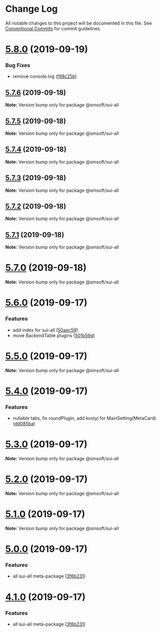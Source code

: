 # Change Log

All notable changes to this project will be documented in this file.
See [Conventional Commits](https://conventionalcommits.org) for commit guidelines.

# [5.8.0](https://github.com/mbuyakov/SUI.CORE/compare/v5.7.6...v5.8.0) (2019-09-19)


### Bug Fixes

* remove console.log ([f98c25b](https://github.com/mbuyakov/SUI.CORE/commit/f98c25b))





## [5.7.6](https://github.com/mbuyakov/SUI.CORE/compare/v5.7.5...v5.7.6) (2019-09-18)

**Note:** Version bump only for package @smsoft/sui-all





## [5.7.5](https://github.com/mbuyakov/SUI.CORE/compare/v5.7.4...v5.7.5) (2019-09-18)

**Note:** Version bump only for package @smsoft/sui-all





## [5.7.4](https://github.com/mbuyakov/SUI.CORE/compare/v5.7.3...v5.7.4) (2019-09-18)

**Note:** Version bump only for package @smsoft/sui-all





## [5.7.3](https://github.com/mbuyakov/SUI.CORE/compare/v5.7.2...v5.7.3) (2019-09-18)

**Note:** Version bump only for package @smsoft/sui-all





## [5.7.2](https://github.com/mbuyakov/SUI.CORE/compare/v5.7.1...v5.7.2) (2019-09-18)

**Note:** Version bump only for package @smsoft/sui-all





## [5.7.1](https://github.com/mbuyakov/SUI.CORE/compare/v5.7.0...v5.7.1) (2019-09-18)

**Note:** Version bump only for package @smsoft/sui-all





# [5.7.0](https://github.com/mbuyakov/SUI.CORE/compare/v5.6.0...v5.7.0) (2019-09-18)

**Note:** Version bump only for package @smsoft/sui-all





# [5.6.0](https://github.com/mbuyakov/SUI.CORE/compare/v5.5.0...v5.6.0) (2019-09-17)


### Features

* add index for sui-all ([50aec59](https://github.com/mbuyakov/SUI.CORE/commit/50aec59))
* move BackendTable plugins ([501b59d](https://github.com/mbuyakov/SUI.CORE/commit/501b59d))





# [5.5.0](https://github.com/mbuyakov/SUI.CORE/compare/v5.4.0...v5.5.0) (2019-09-17)

**Note:** Version bump only for package @smsoft/sui-all





# [5.4.0](https://github.com/mbuyakov/SUI.CORE/compare/v5.2.0...v5.4.0) (2019-09-17)


### Features

* nullable tabs, fix roundPlugin, add kostyl for MainSetting(MetaCard) ([dd085ba](https://github.com/mbuyakov/SUI.CORE/commit/dd085ba))





# [5.3.0](https://github.com/mbuyakov/SUI.CORE/compare/v5.0.0...v5.3.0) (2019-09-17)

**Note:** Version bump only for package @smsoft/sui-all






# [5.2.0](https://github.com/mbuyakov/SUI.CORE/compare/v5.1.0...v5.2.0) (2019-09-17)

**Note:** Version bump only for package @smsoft/sui-all





# [5.1.0](https://github.com/mbuyakov/SUI.CORE/compare/v4.1.0...v5.1.0) (2019-09-17)

**Note:** Version bump only for package @smsoft/sui-all





# [5.0.0](https://github.com/mbuyakov/SUI.CORE/compare/v3.0.1...v5.0.0) (2019-09-17)


### Features

* all sui-all meta-package ([3f6b231](https://github.com/mbuyakov/SUI.CORE/commit/3f6b231))






# [4.1.0](https://github.com/mbuyakov/SUI.CORE/compare/v4.0.12...v4.1.0) (2019-09-17)


### Features

* all sui-all meta-package ([3f6b231](https://github.com/mbuyakov/SUI.CORE/commit/3f6b231))
